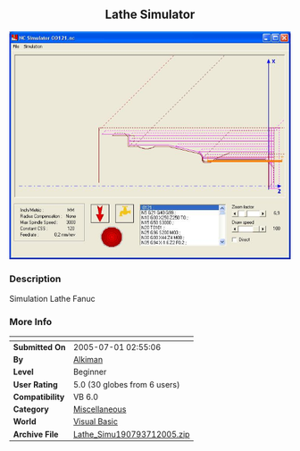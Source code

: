 ﻿<div align="center">

## Lathe Simulator

<img src="PIC2005711857372382.JPG">
</div>

### Description

Simulation Lathe Fanuc
 
### More Info
 


<span>             |<span>
---                |---
**Submitted On**   |2005-07-01 02:55:06
**By**             |[Alkiman](https://github.com/Planet-Source-Code/PSCIndex/blob/master/ByAuthor/alkiman.md)
**Level**          |Beginner
**User Rating**    |5.0 (30 globes from 6 users)
**Compatibility**  |VB 6\.0
**Category**       |[Miscellaneous](https://github.com/Planet-Source-Code/PSCIndex/blob/master/ByCategory/miscellaneous__1-1.md)
**World**          |[Visual Basic](https://github.com/Planet-Source-Code/PSCIndex/blob/master/ByWorld/visual-basic.md)
**Archive File**   |[Lathe\_Simu190793712005\.zip](https://github.com/Planet-Source-Code/alkiman-lathe-simulator__1-61452/archive/master.zip)








